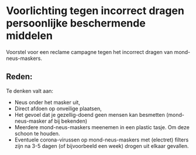 # Voorlichting tegen incorrect dragen persoonlijke beschermende middelen

Voorstel voor een reclame campagne tegen het incorrect dragen van mond-neus-maskers.

## Reden:
Te denken valt aan:

 * Neus onder het masker uit, 
 * Direct afdoen op onveilige plaatsen,
 * Het gevoel dat je gezellig-doend geen mensen kan besmetten (mond-neus-masker af bij bekenden)
 * Meerdere mond-neus-maskers meenemen in een plastic tasje. Om deze schoon te houden.
 * Eventuele corona-virussen op mond-neus-maskers met (electret) filters zijn na 3-5 dagen (of bijvoorbeeld een week) drogen uit elkaar gevallen.